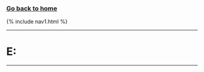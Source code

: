 ### **[Go back to home](https://ironrico.github.io/TestGlossary/)**

{% include nav1.html %}
___

# **E:** 

___
 
